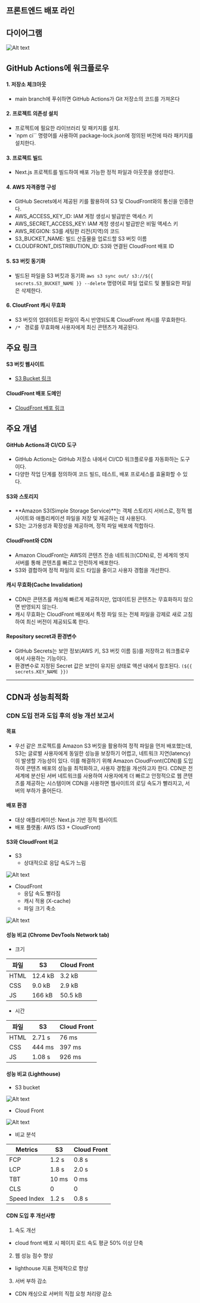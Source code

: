 ## 프론트엔드 배포 라인

## 다이어그램 

![Alt text](image-1.png)

## GitHub Actions에 워크플로우

#### 1. 저장소 체크아웃 
- main branch에 푸쉬하면 GitHub Actions가 Git 저장소의 코드를 가져온다

#### 2. 프로젝트 의존성 설치
- 프로젝트에 필요한 라이브러리 및 패키지를 설치.
- `npm ci`` 명령어를 사용하여 package-lock.json에 정의된 버전에 따라 패키지를 설치한다.

#### 3. 프로젝트 빌드
- Next.js 프로젝트를 빌드하여 배포 가능한 정적 파일과 아웃풋을 생성한다.

#### 4. AWS 자격증명 구성
- GitHub Secrets에서 제공된 키를 활용하여 S3 및 CloudFront와의 통신을 인증한다. 
- AWS_ACCESS_KEY_ID: IAM 계정 생성시 발급받은 액세스 키
- AWS_SECRET_ACCESS_KEY: IAM 계정 생성시 발급받은 비밀 액세스 키
- AWS_REGION: S3를 세팅한 리전(지역)의 코드
- S3_BUCKET_NAME: 빌드 산출물을 업로드할 S3 버킷 이름
- CLOUDFRONT_DISTRIBUTION_ID: S3와 연결된 CloudFront 배포 ID

#### 5. S3 버킷 동기화 
- 빌드된 파일을 S3 버킷과 동기화 `aws s3 sync out/ s3://${{ secrets.S3_BUCKET_NAME }} --delete` 명령어로 파일 업로드 및 불필요한 파일은 삭제한다.

#### 6. CloutFront 캐시 무효화
- S3 버킷의 업데이트된 파일이 즉시 반영되도록 CloudFront 캐시를 무효화한다.
- `/* ` 경로를 무효화해 사용자에게 최신 콘텐츠가 제공된다.

## 주요 링크

#### S3 버킷 웹사이트 
- [S3 Bucket 링크](http://hanghae-eslim.s3-website-us-east-1.amazonaws.com/)

#### CloudFront 배포 도메인 
- [CloudFront 배포 링크](https://djnv99oezjwax.cloudfront.net/)

## 주요 개념

#### GitHub Actions과 CI/CD 도구
- GitHub Actions는 GitHub 저장소 내에서 CI/CD 워크플로우를 자동화하는 도구이다.
- 다양한 작업 단계를 정의하여 코드 빌드, 테스트, 배포 프로세스를 효율화할 수 있다.

#### S3와 스토리지
- **Amazon S3(Simple Storage Service)**는 객체 스토리지 서비스로, 정적 웹사이트와 애플리케이션 파일을 저장 및 제공하는 데 사용된다.
- S3는 고가용성과 확장성을 제공하며, 정적 파일 배포에 적합하다.

#### CloudFront와 CDN
- Amazon CloudFront는 AWS의 콘텐츠 전송 네트워크(CDN)로, 전 세계의 엣지 서버를 통해 콘텐츠를 빠르고 안전하게 배포한다.
- S3와 결합하여 정적 파일의 로드 타임을 줄이고 사용자 경험을 개선한다.

#### 캐시 무효화(Cache Invalidation)
- CDN은 콘텐츠를 캐싱해 빠르게 제공하지만, 업데이트된 콘텐츠는 무효화하지 않으면 반영되지 않는다.
- 캐시 무효화는 CloudFront 배포에서 특정 파일 또는 전체 파일을 강제로 새로 고침하여 최신 버전이 제공되도록 한다.

#### Repository secret과 환경변수
- GitHub Secrets는 보안 정보(AWS 키, S3 버킷 이름 등)를 저장하고 워크플로우에서 사용하는 기능이다.
- 환경변수로 지정된 Secret 값은 보안이 유지된 상태로 액션 내에서 참조된다. `(${{ secrets.KEY_NAME }})`

--------------

## CDN과 성능최적화

### CDN 도입 전과 도입 후의 성능 개선 보고서

#### 목표
- 우선 같은 프로젝트를 Amazon S3 버킷을 활용하여 정적 파일을 먼저 배포했는데, S3는 글로벌 사용자에게 동일한 성능을 보장하기 어렵고, 네트워크 지연(latency)이 발생할 가능성이 있다. 이를 해결하기 위해 Amazon CloudFront(CDN)를 도입하여 콘텐츠 배포의 성능을 최적화하고, 사용자 경험을 개선하고자 한다. CDN은 전 세계에 분산된 서버 네트워크를 사용하여 사용자에게 더 빠르고 안정적으로 웹 콘텐츠를 제공하는 시스템이며 CDN을 사용하면 웹사이트의 로딩 속도가 빨라지고, 서버의 부하가 줄어든다. 

#### 배포 환경
- 대상 애플리케이션: Next.js 기반 정적 웹사이트
- 배포 플랫폼: AWS (S3 + CloudFront)

#### S3와 CloudFront 비교 

- S3 
    - 상대적으로 응답 속도가 느림

![Alt text](image-3.png)
   

- CloudFront 
    - 응답 속도 빨라짐
    - 캐시 적용 (X-cache)
    - 파일 크기 축소

![Alt text](image-5.png)
  

#### 성능 비교 (Chrome DevTools Network tab)

- 크기

|파일|S3|Cloud Front|
|------|---|---|
|HTML|12.4 kB|3.2 kB|
|CSS|9.0 kB|2.9 kB|
|JS|166 kB|50.5 kB|

- 시간
  
|파일|S3|Cloud Front|
|------|---|---|
|HTML|2.71 s|76 ms|
|CSS|444 ms|397 ms|
|JS|1.08 s|926 ms|

#### 성능 비교 (Lighthouse)

- S3 bucket

![Alt text](image-6.png)

- Cloud Front

![Alt text](image-7.png)

- 비교 분석 

|Metrics|S3|Cloud Front|
|------|---|---|
|FCP|1.2 s|0.8 s|
|LCP|1.8 s|2.0 s|
|TBT|10 ms|0 ms|
|CLS|0|0|
|Speed Index|1.2 s|0.8 s|

#### CDN 도입 후 개선사항

1. 속도 개선
- cloud front 배포 시 페이지 로드 속도 평균 50% 이상 단축 

2. 웹 성능 점수 향상
- lighthouse 지표 전체적으로 향상

3. 서버 부하 감소
- CDN 캐싱으로 서버의 직접 요청 처리량 감소
